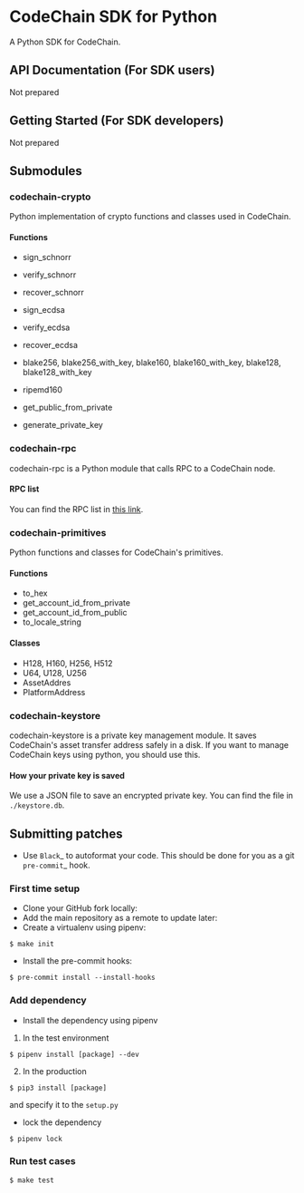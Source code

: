 # CodeChain SDK for Python

A Python SDK for CodeChain.

## API Documentation (For SDK users)

Not prepared

## Getting Started (For SDK developers)

Not prepared

## Submodules

### codechain-crypto

Python implementation of crypto functions and classes used in CodeChain.

#### Functions

* sign_schnorr
* verify_schnorr
* recover_schnorr

* sign_ecdsa
* verify_ecdsa
* recover_ecdsa
* blake256, blake256_with_key, blake160, blake160_with_key, blake128, blake128_with_key
* ripemd160
* get_public_from_private
* generate_private_key

### codechain-rpc

codechain-rpc is a Python module that calls RPC to a CodeChain node.

#### RPC list

You can find the RPC list in [this link](https://github.com/CodeChain-io/codechain/blob/master/spec/JSON-RPC.md).

### codechain-primitives

Python functions and classes for CodeChain's primitives.

#### Functions

* to_hex
* get_account_id_from_private
* get_account_id_from_public
* to_locale_string

#### Classes

* H128, H160, H256, H512
* U64, U128, U256
* AssetAddres
* PlatformAddress

### codechain-keystore

codechain-keystore is a private key management module. It saves CodeChain's asset transfer address safely in a disk. If you want to manage CodeChain keys using python, you should use this.

#### How your private key is saved

We use a JSON file to save an encrypted private key. You can find the file in `./keystore.db`.

## Submitting patches
- Use `Black`_ to autoformat your code. This should be done for you as a git `pre-commit`_ hook.
### First time setup
- Clone your GitHub fork locally:
- Add the main repository as a remote to update later:
- Create a virtualenv using pipenv:
```shell
$ make init
```
- Install the pre-commit hooks:
```shell
$ pre-commit install --install-hooks
```
### Add dependency
- Install the dependency using pipenv
1. In the test environment
```shell
$ pipenv install [package] --dev
```
2. In the production
```shell
$ pip3 install [package]
```
and specify it to the `setup.py`
- lock the dependency
```shell
$ pipenv lock
```
### Run test cases
```shell
$ make test
```
